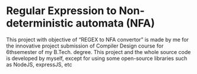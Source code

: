 # Regular Expression to Non-deterministic automata (NFA)
This project with objective of “REGEX to NFA  convertor” is made by me for the innovative project submission of Compiler Design course for 6thsemester of my B.Tech. degree. This project and the whole source code is developed by myself, except for using some open-source libraries such as NodeJS, expressJS, etc
